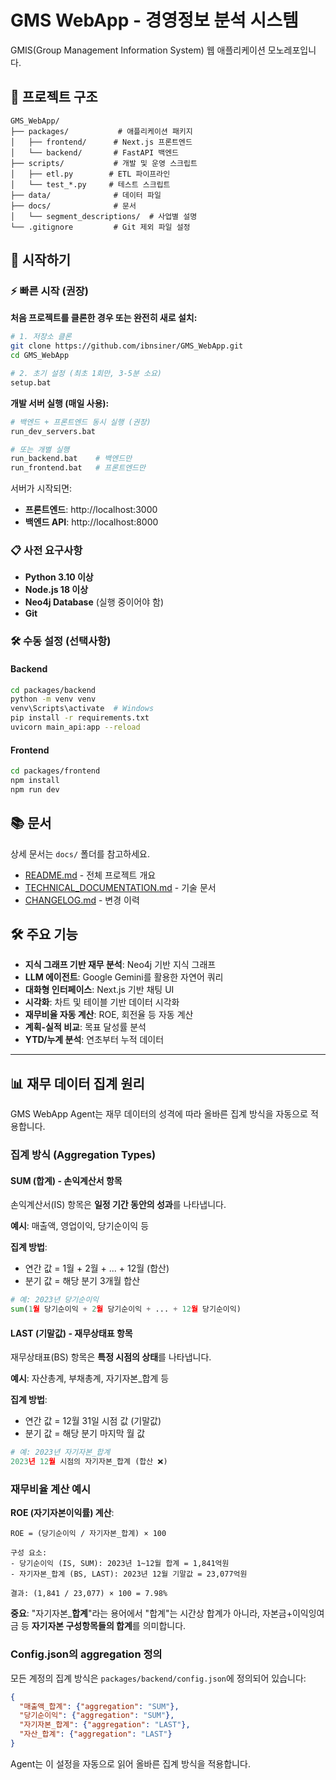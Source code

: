 # GMS WebApp - 경영정보 분석 시스템

GMIS(Group Management Information System) 웹 애플리케이션 모노레포입니다.

## 📁 프로젝트 구조

```
GMS_WebApp/
├── packages/           # 애플리케이션 패키지
│   ├── frontend/      # Next.js 프론트엔드
│   └── backend/       # FastAPI 백엔드
├── scripts/           # 개발 및 운영 스크립트
│   ├── etl.py        # ETL 파이프라인
│   └── test_*.py     # 테스트 스크립트
├── data/              # 데이터 파일
├── docs/              # 문서
│   └── segment_descriptions/  # 사업별 설명
└── .gitignore         # Git 제외 파일 설정
```

## 🚀 시작하기

### ⚡ 빠른 시작 (권장)

**처음 프로젝트를 클론한 경우 또는 완전히 새로 설치:**

```bash
# 1. 저장소 클론
git clone https://github.com/ibnsiner/GMS_WebApp.git
cd GMS_WebApp

# 2. 초기 설정 (최초 1회만, 3-5분 소요)
setup.bat
```

**개발 서버 실행 (매일 사용):**

```bash
# 백엔드 + 프론트엔드 동시 실행 (권장)
run_dev_servers.bat

# 또는 개별 실행
run_backend.bat    # 백엔드만
run_frontend.bat   # 프론트엔드만
```

서버가 시작되면:
- **프론트엔드**: http://localhost:3000
- **백엔드 API**: http://localhost:8000

### 📋 사전 요구사항

- **Python 3.10 이상**
- **Node.js 18 이상**
- **Neo4j Database** (실행 중이어야 함)
- **Git**

### 🛠️ 수동 설정 (선택사항)

#### Backend

```bash
cd packages/backend
python -m venv venv
venv\Scripts\activate  # Windows
pip install -r requirements.txt
uvicorn main_api:app --reload
```

#### Frontend

```bash
cd packages/frontend
npm install
npm run dev
```

## 📚 문서

상세 문서는 `docs/` 폴더를 참고하세요.

- [README.md](docs/README.md) - 전체 프로젝트 개요
- [TECHNICAL_DOCUMENTATION.md](docs/TECHNICAL_DOCUMENTATION.md) - 기술 문서
- [CHANGELOG.md](docs/CHANGELOG.md) - 변경 이력

## 🛠️ 주요 기능

- **지식 그래프 기반 재무 분석**: Neo4j 기반 지식 그래프
- **LLM 에이전트**: Google Gemini를 활용한 자연어 쿼리
- **대화형 인터페이스**: Next.js 기반 채팅 UI
- **시각화**: 차트 및 테이블 기반 데이터 시각화
- **재무비율 자동 계산**: ROE, 회전율 등 자동 계산
- **계획-실적 비교**: 목표 달성률 분석
- **YTD/누계 분석**: 연초부터 누적 데이터

---

## 📊 재무 데이터 집계 원리

GMS WebApp Agent는 재무 데이터의 성격에 따라 올바른 집계 방식을 자동으로 적용합니다.

### 집계 방식 (Aggregation Types)

#### **SUM (합계) - 손익계산서 항목**

손익계산서(IS) 항목은 **일정 기간 동안의 성과**를 나타냅니다.

**예시**: 매출액, 영업이익, 당기순이익 등

**집계 방법**: 
- 연간 값 = 1월 + 2월 + ... + 12월 (합산)
- 분기 값 = 해당 분기 3개월 합산

```python
# 예: 2023년 당기순이익
sum(1월 당기순이익 + 2월 당기순이익 + ... + 12월 당기순이익)
```

#### **LAST (기말값) - 재무상태표 항목**

재무상태표(BS) 항목은 **특정 시점의 상태**를 나타냅니다.

**예시**: 자산총계, 부채총계, 자기자본_합계 등

**집계 방법**:
- 연간 값 = 12월 31일 시점 값 (기말값)
- 분기 값 = 해당 분기 마지막 월 값

```python
# 예: 2023년 자기자본_합계
2023년 12월 시점의 자기자본_합계 (합산 ❌)
```

### 재무비율 계산 예시

**ROE (자기자본이익률) 계산**:

```
ROE = (당기순이익 / 자기자본_합계) × 100

구성 요소:
- 당기순이익 (IS, SUM): 2023년 1~12월 합계 = 1,841억원
- 자기자본_합계 (BS, LAST): 2023년 12월 기말값 = 23,077억원

결과: (1,841 / 23,077) × 100 = 7.98%
```

**중요**: "자기자본_**합계**"라는 용어에서 "합계"는 시간상 합계가 아니라, 자본금+이익잉여금 등 **자기자본 구성항목들의 합계**를 의미합니다.

### Config.json의 aggregation 정의

모든 계정의 집계 방식은 `packages/backend/config.json`에 정의되어 있습니다:

```json
{
  "매출액_합계": {"aggregation": "SUM"},
  "당기순이익": {"aggregation": "SUM"},
  "자기자본_합계": {"aggregation": "LAST"},
  "자산_합계": {"aggregation": "LAST"}
}
```

Agent는 이 설정을 자동으로 읽어 올바른 집계 방식을 적용합니다.

